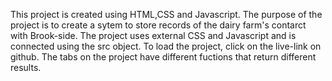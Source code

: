 This project is created using HTML,CSS and Javascript.
The purpose of the project is to create a sytem to store records of the dairy farm's contarct with Brook-side.
The project uses external CSS and Javascript and is connected using the src object.
To load the project, click on the live-link on github.
The tabs on the project have different fuctions that return different results.
